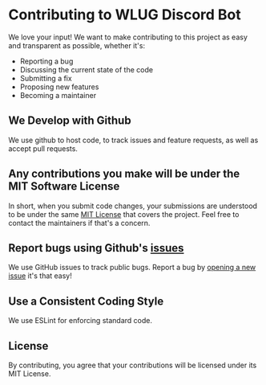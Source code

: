 # Contributing to WLUG Discord Bot
We love your input! We want to make contributing to this project as easy and transparent as possible, whether it's:

- Reporting a bug
- Discussing the current state of the code
- Submitting a fix
- Proposing new features
- Becoming a maintainer

## We Develop with Github
We use github to host code, to track issues and feature requests, as well as accept pull requests.

## Any contributions you make will be under the MIT Software License
In short, when you submit code changes, your submissions are understood to be under the same [MIT License](http://choosealicense.com/licenses/mit/) that covers the project. Feel free to contact the maintainers if that's a concern.

## Report bugs using Github's [issues](https://github.com/Walchand-Linux-Users-Group/wlug-bot/issues)
We use GitHub issues to track public bugs. Report a bug by [opening a new issue](https://github.com/Walchand-Linux-Users-Group/wlug-bot/issues/new) it's that easy!

## Use a Consistent Coding Style
We use ESLint for enforcing standard code.

## License
By contributing, you agree that your contributions will be licensed under its MIT License.
